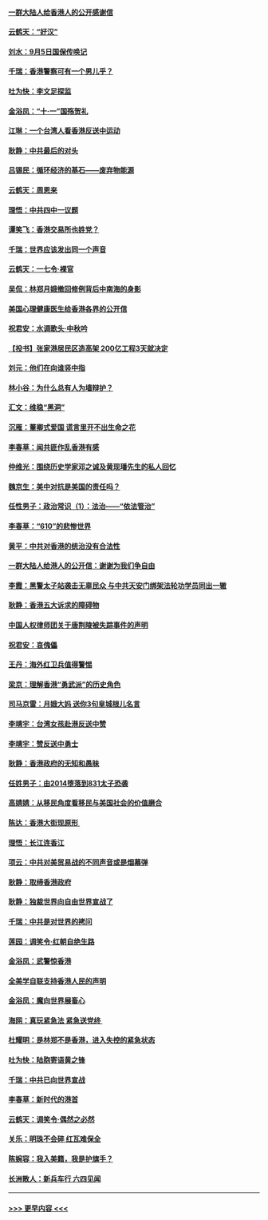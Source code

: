 #### [一群大陆人给香港人的公开感谢信](../pages/nsc993/n11514797.md?t=09122101) 
#### [云鹤天：“好汉”](../pages/nsc993/n11513536.md?t=09122101) 
#### [刘水：9月5日国保传唤记](../pages/nsc993/n11513460.md?t=09122101) 
#### [千瑞：香港警察可有一个男儿乎？](../pages/nsc993/n11513109.md?t=09122101) 
#### [吐为快：李文足探监](../pages/nsc993/n11509622.md?t=09122101) 
#### [金浴凤：“十‧一”国殇贺礼](../pages/nsc993/n11509593.md?t=09122101) 
#### [江琳：一个台湾人看香港反送中运动](../pages/nsc993/n11509211.md?t=09122101) 
#### [耿静：中共最后的对头](../pages/nsc993/n11508308.md?t=09122101) 
#### [吕锡民：循环经济的基石——废弃物能源](../pages/nsc993/n11508212.md?t=09122101) 
#### [云鹤天：周恩来](../pages/nsc993/n11508055.md?t=09122101) 
#### [理悟：中共四中一议题](../pages/nsc993/n11507782.md?t=09122101) 
#### [谭笑飞：香港交易所也姓党？](../pages/nsc993/n11507753.md?t=09122101) 
#### [千瑞：世界应该发出同一个声音](../pages/nsc993/n11507290.md?t=09122101) 
#### [云鹤天：一七令‧裸官](../pages/nsc993/n11507177.md?t=09122101) 
#### [吴侃：林郑月娥撤回修例背后中南海的身影](../pages/nsc993/n11506876.md?t=09122101) 
#### [美国心理健康医生给香港各界的公开信](../pages/nsc993/n11506809.md?t=09122101) 
#### [祝君安：水调歌头‧中秋吟](../pages/nsc993/n11506758.md?t=09122101) 
#### [【投书】张家港居民区造高架 200亿工程3天就决定](../pages/nsc993/n11506682.md?t=09122101) 
#### [刘元：他们在向谁竖中指](../pages/nsc993/n11505384.md?t=09122101) 
#### [林小谷：为什么总有人为墙辩护？](../pages/nsc993/n11505226.md?t=09122101) 
#### [汇文：维稳“黑洞”](../pages/nsc993/n11504347.md?t=09122101) 
#### [沉雁：董卿式爱国 谎言里开不出生命之花](../pages/nsc993/n11503215.md?t=09122101) 
#### [李春草：闻共匪作乱香港有感](../pages/nsc993/n11503072.md?t=09122101) 
#### [仲维光：围绕历史学家邓之诚及黄现璠先生的私人回忆](../pages/nsc993/n11501330.md?t=09122101) 
#### [魏京生：美中对抗是美国的责任吗？](../pages/nsc993/n11500723.md?t=09122101) 
#### [任性男子：政治常识（1）：法治——“依法管治”](../pages/nsc993/n11500791.md?t=09122101) 
#### [李春草：“610”的悲惨世界](../pages/nsc993/n11501141.md?t=09122101) 
#### [黄平：中共对香港的统治没有合法性](../pages/nsc993/n11499473.md?t=09122101) 
#### [一群大陆人给港人的公开信：谢谢为我们争自由](../pages/nsc993/n11500402.md?t=09122101) 
#### [李霞：黑警太子站袭击无辜民众 与中共天安门绑架法轮功学员同出一辙](../pages/nsc993/n11499805.md?t=09122101) 
#### [耿静：香港五大诉求的障碍物](../pages/nsc993/n11497578.md?t=09122101) 
#### [中国人权律师团关于唐荆陵被失踪事件的声明](../pages/nsc993/n11500014.md?t=09122101) 
#### [祝君安：哀傀儡](../pages/nsc993/n11499776.md?t=09122101) 
#### [王丹：海外红卫兵值得警惕](../pages/nsc993/n11498138.md?t=09122101) 
#### [梁京：理解香港“勇武派”的历史角色](../pages/nsc993/n11498006.md?t=09122101) 
#### [司马京雷：月娥大妈  送你3句皇城根儿名言](../pages/nsc993/n11497885.md?t=09122101) 
#### [李靖宇：台湾女孩赴港反送中赞](../pages/nsc993/n11497721.md?t=09122101) 
#### [李靖宇：赞反送中勇士](../pages/nsc993/n11497452.md?t=09122101) 
#### [耿静：香港政府的无知和愚昧](../pages/nsc993/n11494238.md?t=09122101) 
#### [任姓男子：由2014堕落到831太子恐袭](../pages/nsc993/n11496683.md?t=09122101) 
#### [高婧婧：从移民角度看移民与美国社会的价值磨合](../pages/nsc993/n11495757.md?t=09122101) 
#### [陈达：香港大街现原形 ](../pages/nsc993/n11495441.md?t=09122101) 
#### [理悟：长江连香江](../pages/nsc993/n11495377.md?t=09122101) 
#### [项云：中共对美贸易战的不同声音或是烟幕弹](../pages/nsc993/n11494929.md?t=09122101) 
#### [耿静：取缔香港政府](../pages/nsc993/n11494218.md?t=09122101) 
#### [耿静：独裁世界向自由世界宣战了](../pages/nsc993/n11494190.md?t=09122101) 
#### [千瑞：中共是对世界的拷问](../pages/nsc993/n11493021.md?t=09122101) 
#### [莲园：调笑令‧红朝自绝生路](../pages/nsc993/n11493011.md?t=09122101) 
#### [金浴凤：武警惊香港](../pages/nsc993/n11492994.md?t=09122101) 
#### [全美学自联支持香港人民的声明](../pages/nsc993/n11492630.md?t=09122101) 
#### [金浴凤：魔向世界展畜心](../pages/nsc993/n11492599.md?t=09122101) 
#### [海网：真玩紧急法 紧急送党终 ](../pages/nsc993/n11492535.md?t=09122101) 
#### [杜耀明：是林郑不是香港，进入失控的紧急状态](../pages/nsc993/n11491420.md?t=09122101) 
#### [吐为快：陆胞寄语黄之锋](../pages/nsc993/n11491117.md?t=09122101) 
#### [千瑞：中共已向世界宣战](../pages/nsc993/n11490123.md?t=09122101) 
#### [李春草：新时代的港首](../pages/nsc993/n11489864.md?t=09122101) 
#### [云鹤天：调笑令·偶然之必然](../pages/nsc993/n11489701.md?t=09122101) 
#### [关乐：明珠不会碎 红瓦难保全](../pages/nsc993/n11489647.md?t=09122101) 
#### [陈婉容：我入美籍，我是护旗手？](../pages/nsc993/n11487908.md?t=09122101) 
#### [长洲散人：新兵车行 六四见闻](../pages/nsc993/n11487729.md?t=09122101) 

----
#### [ >>> 更早内容 <<< ](../indexes/nsc993-earlier.md)
